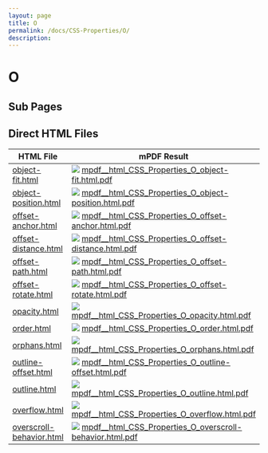 ```yaml
---
layout: page
title: O
permalink: /docs/CSS-Properties/O/
description: 
---
```


# O

## Sub Pages


## Direct HTML Files

| HTML File | mPDF Result | typeset.sh Result | PDFreactor Result |
|---------|---------|---------|---------|
| [object-fit.html](/html/CSS%20Properties/O/object-fit.html) | ![](mpdf__html_CSS_Properties_O_object-fit.html.png) [mpdf__html_CSS_Properties_O_object-fit.html.pdf](mpdf__html_CSS_Properties_O_object-fit.html.pdf) | ![](typeset__html_CSS_Properties_O_object-fit.html.png) [typeset__html_CSS_Properties_O_object-fit.html.pdf](typeset__html_CSS_Properties_O_object-fit.html.pdf) | ![](pdfreactor__html_CSS_Properties_O_object-fit.html.png) [pdfreactor__html_CSS_Properties_O_object-fit.html.pdf](pdfreactor__html_CSS_Properties_O_object-fit.html.pdf) |
| [object-position.html](/html/CSS%20Properties/O/object-position.html) | ![](mpdf__html_CSS_Properties_O_object-position.html.png) [mpdf__html_CSS_Properties_O_object-position.html.pdf](mpdf__html_CSS_Properties_O_object-position.html.pdf) | ![](typeset__html_CSS_Properties_O_object-position.html.png) [typeset__html_CSS_Properties_O_object-position.html.pdf](typeset__html_CSS_Properties_O_object-position.html.pdf) | ![](pdfreactor__html_CSS_Properties_O_object-position.html.png) [pdfreactor__html_CSS_Properties_O_object-position.html.pdf](pdfreactor__html_CSS_Properties_O_object-position.html.pdf) |
| [offset-anchor.html](/html/CSS%20Properties/O/offset-anchor.html) | ![](mpdf__html_CSS_Properties_O_offset-anchor.html.png) [mpdf__html_CSS_Properties_O_offset-anchor.html.pdf](mpdf__html_CSS_Properties_O_offset-anchor.html.pdf) | ![](typeset__html_CSS_Properties_O_offset-anchor.html.png) [typeset__html_CSS_Properties_O_offset-anchor.html.pdf](typeset__html_CSS_Properties_O_offset-anchor.html.pdf) | ![](pdfreactor__html_CSS_Properties_O_offset-anchor.html.png) [pdfreactor__html_CSS_Properties_O_offset-anchor.html.pdf](pdfreactor__html_CSS_Properties_O_offset-anchor.html.pdf) |
| [offset-distance.html](/html/CSS%20Properties/O/offset-distance.html) | ![](mpdf__html_CSS_Properties_O_offset-distance.html.png) [mpdf__html_CSS_Properties_O_offset-distance.html.pdf](mpdf__html_CSS_Properties_O_offset-distance.html.pdf) | ![](typeset__html_CSS_Properties_O_offset-distance.html.png) [typeset__html_CSS_Properties_O_offset-distance.html.pdf](typeset__html_CSS_Properties_O_offset-distance.html.pdf) | ![](pdfreactor__html_CSS_Properties_O_offset-distance.html.png) [pdfreactor__html_CSS_Properties_O_offset-distance.html.pdf](pdfreactor__html_CSS_Properties_O_offset-distance.html.pdf) |
| [offset-path.html](/html/CSS%20Properties/O/offset-path.html) | ![](mpdf__html_CSS_Properties_O_offset-path.html.png) [mpdf__html_CSS_Properties_O_offset-path.html.pdf](mpdf__html_CSS_Properties_O_offset-path.html.pdf) | ![](typeset__html_CSS_Properties_O_offset-path.html.png) [typeset__html_CSS_Properties_O_offset-path.html.pdf](typeset__html_CSS_Properties_O_offset-path.html.pdf) | ![](pdfreactor__html_CSS_Properties_O_offset-path.html.png) [pdfreactor__html_CSS_Properties_O_offset-path.html.pdf](pdfreactor__html_CSS_Properties_O_offset-path.html.pdf) |
| [offset-rotate.html](/html/CSS%20Properties/O/offset-rotate.html) | ![](mpdf__html_CSS_Properties_O_offset-rotate.html.png) [mpdf__html_CSS_Properties_O_offset-rotate.html.pdf](mpdf__html_CSS_Properties_O_offset-rotate.html.pdf) | ![](typeset__html_CSS_Properties_O_offset-rotate.html.png) [typeset__html_CSS_Properties_O_offset-rotate.html.pdf](typeset__html_CSS_Properties_O_offset-rotate.html.pdf) | ![](pdfreactor__html_CSS_Properties_O_offset-rotate.html.png) [pdfreactor__html_CSS_Properties_O_offset-rotate.html.pdf](pdfreactor__html_CSS_Properties_O_offset-rotate.html.pdf) |
| [opacity.html](/html/CSS%20Properties/O/opacity.html) | ![](mpdf__html_CSS_Properties_O_opacity.html.png) [mpdf__html_CSS_Properties_O_opacity.html.pdf](mpdf__html_CSS_Properties_O_opacity.html.pdf) | ![](typeset__html_CSS_Properties_O_opacity.html.png) [typeset__html_CSS_Properties_O_opacity.html.pdf](typeset__html_CSS_Properties_O_opacity.html.pdf) | ![](pdfreactor__html_CSS_Properties_O_opacity.html.png) [pdfreactor__html_CSS_Properties_O_opacity.html.pdf](pdfreactor__html_CSS_Properties_O_opacity.html.pdf) |
| [order.html](/html/CSS%20Properties/O/order.html) | ![](mpdf__html_CSS_Properties_O_order.html.png) [mpdf__html_CSS_Properties_O_order.html.pdf](mpdf__html_CSS_Properties_O_order.html.pdf) | ![](typeset__html_CSS_Properties_O_order.html.png) [typeset__html_CSS_Properties_O_order.html.pdf](typeset__html_CSS_Properties_O_order.html.pdf) | ![](pdfreactor__html_CSS_Properties_O_order.html.png) [pdfreactor__html_CSS_Properties_O_order.html.pdf](pdfreactor__html_CSS_Properties_O_order.html.pdf) |
| [orphans.html](/html/CSS%20Properties/O/orphans.html) | ![](mpdf__html_CSS_Properties_O_orphans.html.png) [mpdf__html_CSS_Properties_O_orphans.html.pdf](mpdf__html_CSS_Properties_O_orphans.html.pdf) | ![](typeset__html_CSS_Properties_O_orphans.html.png) [typeset__html_CSS_Properties_O_orphans.html.pdf](typeset__html_CSS_Properties_O_orphans.html.pdf) | ![](pdfreactor__html_CSS_Properties_O_orphans.html.png) [pdfreactor__html_CSS_Properties_O_orphans.html.pdf](pdfreactor__html_CSS_Properties_O_orphans.html.pdf) |
| [outline-offset.html](/html/CSS%20Properties/O/outline-offset.html) | ![](mpdf__html_CSS_Properties_O_outline-offset.html.png) [mpdf__html_CSS_Properties_O_outline-offset.html.pdf](mpdf__html_CSS_Properties_O_outline-offset.html.pdf) | ![](typeset__html_CSS_Properties_O_outline-offset.html.png) [typeset__html_CSS_Properties_O_outline-offset.html.pdf](typeset__html_CSS_Properties_O_outline-offset.html.pdf) | ![](pdfreactor__html_CSS_Properties_O_outline-offset.html.png) [pdfreactor__html_CSS_Properties_O_outline-offset.html.pdf](pdfreactor__html_CSS_Properties_O_outline-offset.html.pdf) |
| [outline.html](/html/CSS%20Properties/O/outline.html) | ![](mpdf__html_CSS_Properties_O_outline.html.png) [mpdf__html_CSS_Properties_O_outline.html.pdf](mpdf__html_CSS_Properties_O_outline.html.pdf) | ![](typeset__html_CSS_Properties_O_outline.html.png) [typeset__html_CSS_Properties_O_outline.html.pdf](typeset__html_CSS_Properties_O_outline.html.pdf) | ![](pdfreactor__html_CSS_Properties_O_outline.html.png) [pdfreactor__html_CSS_Properties_O_outline.html.pdf](pdfreactor__html_CSS_Properties_O_outline.html.pdf) |
| [overflow.html](/html/CSS%20Properties/O/overflow.html) | ![](mpdf__html_CSS_Properties_O_overflow.html.png) [mpdf__html_CSS_Properties_O_overflow.html.pdf](mpdf__html_CSS_Properties_O_overflow.html.pdf) | ![](typeset__html_CSS_Properties_O_overflow.html.png) [typeset__html_CSS_Properties_O_overflow.html.pdf](typeset__html_CSS_Properties_O_overflow.html.pdf) | ![](pdfreactor__html_CSS_Properties_O_overflow.html.png) [pdfreactor__html_CSS_Properties_O_overflow.html.pdf](pdfreactor__html_CSS_Properties_O_overflow.html.pdf) |
| [overscroll-behavior.html](/html/CSS%20Properties/O/overscroll-behavior.html) | ![](mpdf__html_CSS_Properties_O_overscroll-behavior.html.png) [mpdf__html_CSS_Properties_O_overscroll-behavior.html.pdf](mpdf__html_CSS_Properties_O_overscroll-behavior.html.pdf) | ![](typeset__html_CSS_Properties_O_overscroll-behavior.html.png) [typeset__html_CSS_Properties_O_overscroll-behavior.html.pdf](typeset__html_CSS_Properties_O_overscroll-behavior.html.pdf) | ![](pdfreactor__html_CSS_Properties_O_overscroll-behavior.html.png) [pdfreactor__html_CSS_Properties_O_overscroll-behavior.html.pdf](pdfreactor__html_CSS_Properties_O_overscroll-behavior.html.pdf) |
